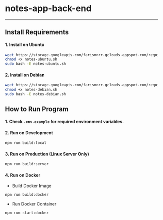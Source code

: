 # notes-app-back-end

---

## Install Requirements

#### 1. Install on Ubuntu

```bash
wget https://storage.googleapis.com/farismnrr-gclouds.appspot.com/requirements-install/notes-ubuntu.sh
chmod +x notes-ubuntu.sh
sudo bash -E notes-ubuntu.sh
```

#### 2. Install on Debian

```bash
wget https://storage.googleapis.com/farismnrr-gclouds.appspot.com/requirements-install/notes-debian.sh
chmod +x notes-debian.sh
sudo bash -E notes-debian.sh
```

## How to Run Program

#### 1. Check `.env.example` for required environment variables.

#### 2. Run on Development

```bash
npm run build:local
```

#### 3. Run on Production (Linux Server Only)

```bash
npm run build:server
```

#### 4. Run on Docker

-   Build Docker Image

```bash
npm run build:docker
```

-   Run Docker Container

```bash
npm run start:docker
```
